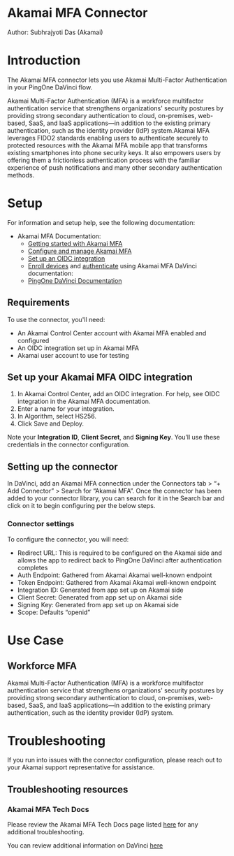 # Akamai MFA Connector


Author: Subhrajyoti Das (Akamai)


# Introduction


The Akamai MFA connector lets you use Akamai Multi-Factor Authentication in your PingOne DaVinci flow.

Akamai Multi-Factor Authentication​ (MFA) is a workforce multifactor authentication service that strengthens organizations' security postures by providing strong secondary authentication to cloud, on-premises, web-based, SaaS, and IaaS applications—in addition to the existing primary authentication, such as the identity provider (IdP) system.
​Akamai MFA​ leverages FIDO2 standards enabling users to authenticate securely to protected resources with the ​Akamai MFA​ mobile app that transforms existing smartphones into phone security keys.
It also empowers users by offering them a frictionless authentication process with the familiar experience of push notifications and many other secondary authentication methods.

# Setup
For information and setup help, see the following documentation:
* Akamai MFA Documentation:
  * [Getting started with Akamai MFA](https://techdocs.akamai.com/mfa/docs/set-up-mfa)
  * [Configure and manage Akamai MFA​](https://techdocs.akamai.com/mfa/docs/manage-mfa) 
  * [Set up an OIDC integration](https://techdocs.akamai.com/mfa/docs/oidc-integration)
  * [Enroll devices](https://techdocs.akamai.com/mfa/docs/self-enroll-mfa) and [authenticate](https://techdocs.akamai.com/mfa/docs/auth-mfa) using ​Akamai MFA​
DaVinci documentation:
  * [PingOne DaVinci Documentation](https://docs.pingidentity.com/davinci/davinci_landing_page.html)


## Requirements

To use the connector, you'll need:

* An Akamai Control Center account with Akamai MFA enabled and configured
* An OIDC integration set up in Akamai MFA
* Akamai user account to use for testing


## Set up your Akamai MFA OIDC integration

1. In Akamai Control Center, add an OIDC integration. For help, see OIDC integration in the Akamai MFA documentation.
2. Enter a name for your integration.
3. In Algorithm, select HS256.
4. Click Save and Deploy.

Note your **Integration ID**, **Client Secret**, and **Signing Key**. You’ll use these credentials in the connector configuration. 


## Setting up the connector

In DaVinci, add an Akamai MFA connection under the Connectors tab > “+ Add Connector” > Search for “Akamai MFA”. Once the connector has been added to your connector library, you can search for it in the Search bar and click on it to begin configuring per the below steps.


### Connector settings

To configure the connector, you will need:
* Redirect URL: This is required to be configured on the Akamai side and allows the app to redirect back to PingOne DaVinci after authentication completes
* Auth Endpoint: Gathered from Akamai Akamai well-known endpoint
* Token Endpoint: Gathered from Akamai Akamai well-known endpoint
* Integration ID: Generated from app set up on Akamai side
* Client Secret: Generated from app set up on Akamai side
* Signing Key: Generated from app set up on Akamai side
* Scope: Defaults “openid”

# Use Case

## Workforce MFA

​Akamai Multi-Factor Authentication​ (MFA) is a workforce multifactor authentication service that strengthens organizations' security postures by providing strong secondary authentication to cloud, on-premises, web-based, SaaS, and IaaS applications—in addition to the existing primary authentication, such as the identity provider (IdP) system.

# Troubleshooting

If you run into issues with the connector configuration, please reach out to your Akamai support representative for assistance.

## Troubleshooting resources


### Akamai MFA Tech Docs

Please review the Akamai MFA Tech Docs page listed [here](https://techdocs.akamai.com/mfa/docs/welcome-mfa) for any additional troubleshooting.

You can review additional information on DaVinci [here](https://docs.pingidentity.com/davinci/davinci_landing_page.html)


